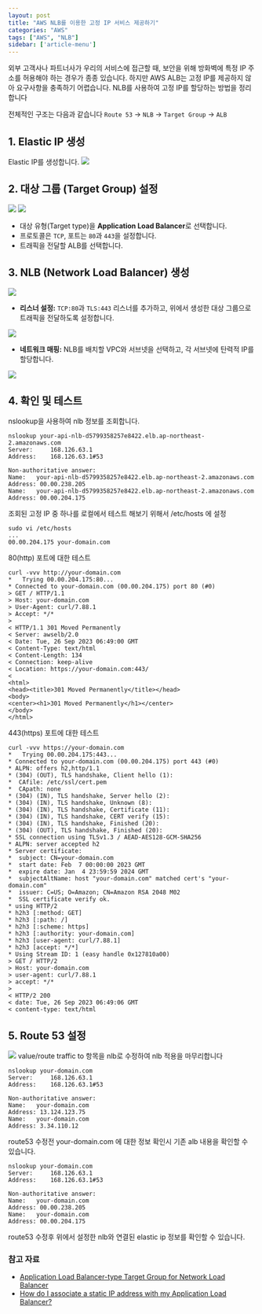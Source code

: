 ```yaml
---
layout: post
title: "AWS NLB를 이용한 고정 IP 서비스 제공하기"
categories: "AWS"
tags: ["AWS", "NLB"]
sidebar: ['article-menu']
---
```


외부 고객사나 파트너사가 우리의 서비스에 접근할 때, 보안을 위해 방화벽에 특정 IP 주소를 허용해야 하는 경우가 종종 있습니다. 하지만 AWS ALB는 고정 IP를 제공하지 않아 요구사항을 충족하기 어렵습니다.
NLB를 사용하여 고정 IP를 할당하는 방법을 정리합니다

전체적인 구조는 다음과 같습니다 `Route 53` -> `NLB` -> `Target Group` -> `ALB`


## 1. Elastic IP 생성
Elastic IP를 생성합니다.
![](/assets/images/posts/nlb_01.png)


## 2. 대상 그룹 (Target Group) 설정

![](/assets/images/posts/nlb_02.png)
![](/assets/images/posts/nlb_03.png)
- 대상 유형(Target type)을 **Application Load Balancer**로 선택합니다.
- 프로토콜은 `TCP`, 포트는 `80`과 `443`을 설정합니다.
- 트래픽을 전달할 ALB를 선택합니다.


## 3. NLB (Network Load Balancer) 생성

![](/assets/images/posts/nlb_04.png)
- **리스너 설정:** `TCP:80`과 `TLS:443` 리스너를 추가하고, 위에서 생성한 대상 그룹으로 트래픽을 전달하도록 설정합니다.

![](/assets/images/posts/nlb_05.png)
- **네트워크 매핑:** NLB를 배치할 VPC와 서브넷을 선택하고, 각 서브넷에 탄력적 IP를 할당합니다.

![](/assets/images/posts/nlb_06.png)


## 4. 확인 및 테스트
nslookup을 사용하여 nlb 정보를 조회합니다.
```shell
nslookup your-api-nlb-d5799358257e8422.elb.ap-northeast-2.amazonaws.com
Server:		168.126.63.1
Address:	168.126.63.1#53

Non-authoritative answer:
Name:	your-api-nlb-d5799358257e8422.elb.ap-northeast-2.amazonaws.com
Address: 00.00.238.205
Name:	your-api-nlb-d5799358257e8422.elb.ap-northeast-2.amazonaws.com
Address: 00.00.204.175
```

조회된 고정 IP 중 하나를 로컬에서 테스트 해보기 위해서 /etc/hosts 에 설정
``` text
sudo vi /etc/hosts
...
00.00.204.175 your-domain.com
```

80(http) 포트에 대한 테스트
```shell
curl -vvv http://your-domain.com
*   Trying 00.00.204.175:80...
* Connected to your-domain.com (00.00.204.175) port 80 (#0)
> GET / HTTP/1.1
> Host: your-domain.com
> User-Agent: curl/7.88.1
> Accept: */*
>
< HTTP/1.1 301 Moved Permanently
< Server: awselb/2.0
< Date: Tue, 26 Sep 2023 06:49:00 GMT
< Content-Type: text/html
< Content-Length: 134
< Connection: keep-alive
< Location: https://your-domain.com:443/
<
<html>
<head><title>301 Moved Permanently</title></head>
<body>
<center><h1>301 Moved Permanently</h1></center>
</body>
</html>
```

443(https) 포트에 대한 테스트
```shell
curl -vvv https://your-domain.com
*   Trying 00.00.204.175:443...
* Connected to your-domain.com (00.00.204.175) port 443 (#0)
* ALPN: offers h2,http/1.1
* (304) (OUT), TLS handshake, Client hello (1):
*  CAfile: /etc/ssl/cert.pem
*  CApath: none
* (304) (IN), TLS handshake, Server hello (2):
* (304) (IN), TLS handshake, Unknown (8):
* (304) (IN), TLS handshake, Certificate (11):
* (304) (IN), TLS handshake, CERT verify (15):
* (304) (IN), TLS handshake, Finished (20):
* (304) (OUT), TLS handshake, Finished (20):
* SSL connection using TLSv1.3 / AEAD-AES128-GCM-SHA256
* ALPN: server accepted h2
* Server certificate:
*  subject: CN=your-domain.com
*  start date: Feb  7 00:00:00 2023 GMT
*  expire date: Jan  4 23:59:59 2024 GMT
*  subjectAltName: host "your-domain.com" matched cert's "your-domain.com"
*  issuer: C=US; O=Amazon; CN=Amazon RSA 2048 M02
*  SSL certificate verify ok.
* using HTTP/2
* h2h3 [:method: GET]
* h2h3 [:path: /]
* h2h3 [:scheme: https]
* h2h3 [:authority: your-domain.com]
* h2h3 [user-agent: curl/7.88.1]
* h2h3 [accept: */*]
* Using Stream ID: 1 (easy handle 0x127810a00)
> GET / HTTP/2
> Host: your-domain.com
> user-agent: curl/7.88.1
> accept: */*
>
< HTTP/2 200
< date: Tue, 26 Sep 2023 06:49:06 GMT
< content-type: text/html
```

## 5. Route 53 설정 
![](/assets/images/posts/nlb_07.png)
value/route traffic to 항목을 nlb로 수정하여 nlb 적용을 마무리합니다

```shell
nslookup your-domain.com
Server:		168.126.63.1
Address:	168.126.63.1#53

Non-authoritative answer:
Name:	your-domain.com
Address: 13.124.123.75
Name:	your-domain.com
Address: 3.34.110.12
```
route53 수정전 your-domain.com 에 대한 정보 확인시 기존 alb 내용을 확인할 수 있습니다.

```shell
nslookup your-domain.com
Server:		168.126.63.1
Address:	168.126.63.1#53

Non-authoritative answer:
Name:	your-domain.com
Address: 00.00.238.205
Name:	your-domain.com
Address: 00.00.204.175
```
route53 수정후 위에서 설정한 nlb와 연결된 elastic ip 정보를 확인할 수 있습니다.

### **참고 자료**

- [Application Load Balancer-type Target Group for Network Load Balancer](https://aws.amazon.com/ko/blogs/networking-and-content-delivery/application-load-balancer-type-target-group-for-network-load-balancer/)
- [How do I associate a static IP address with my Application Load Balancer?](https://repost.aws/knowledge-center/alb-static-ip)
